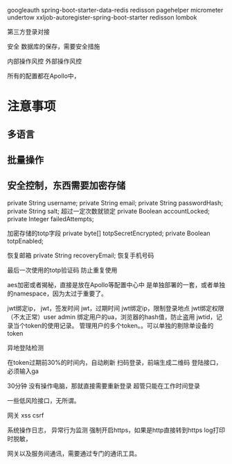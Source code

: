 

googleauth
spring-boot-starter-data-redis
redisson
pagehelper
micrometer
undertow
xxljob-autoregister-spring-boot-starter
redisson
lombok

第三方登录对接

安全
数据库的保存，需要安全措施

内部操作风控
外部操作风控

所有的配置都在Apollo中，

# 注意事项
## 多语言

## 批量操作

## 安全控制，东西需要加密存储
private String username;
private String email;
private String passwordHash;
private String salt;
超过一定次数就锁定
private Boolean accountLocked;
private Integer failedAttempts;

加密存储的totp字段
private byte[] totpSecretEncrypted;
private Boolean totpEnabled;

恢复邮箱
private String recoveryEmail;
恢复手机号码

最后一次使用的totp验证码
防止重复使用


aes加密或者揭秘，直接是放在Apollo等配置中心中
是单独部署的一套，或者单独的namespace，因为太过于重要了。

jwt绑定ip，
jwt，签发时间
jwt，过期时间
jwt绑定ip，限制登录地点
jwt绑定权限（不太正常）user admin
绑定用户的ua，浏览器的hash值，防止盗用
jwtid，记录当个token的使用记录。
管理用户的多个token。。可以单独的剔除单设备的token

异地登陆检测

在token过期前30%的时间内，自动刷新
扫码登录，前端生成二维码
登陆接口，必须输入ga

30分钟 没有操作电脑，那就直接需要重新登录
超管只能在工作时间登录

一些低风险接口，无所谓。



网关
xss
csrf

系统操作日志，
异常行为监测
强制开启https，如果是http直接转到https
log打印时脱敏，


网关以及服务间通讯，需要通过专门的通讯工具。





